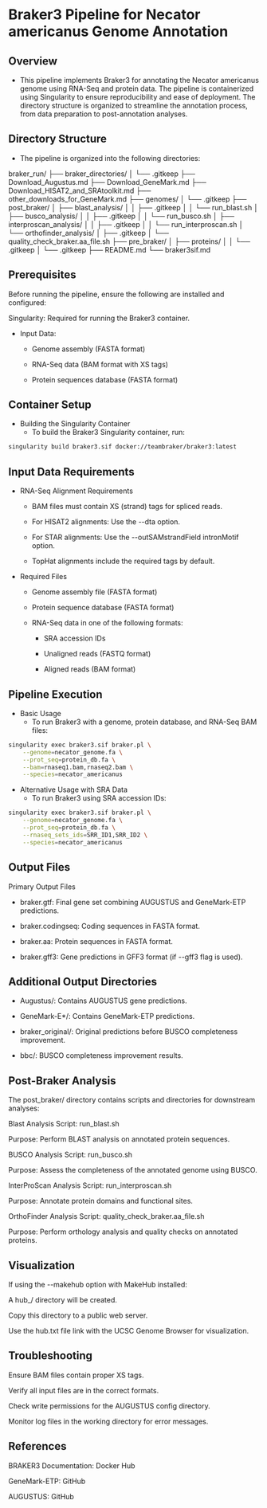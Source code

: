 # Braker3 Pipeline for Necator americanus Genome Annotation
## Overview
- This pipeline implements Braker3 for annotating the Necator americanus genome using RNA-Seq and protein data. The pipeline is containerized using Singularity to ensure reproducibility and ease of deployment. The directory structure is organized to streamline the annotation process, from data preparation to post-annotation analyses.

## Directory Structure
- The pipeline is organized into the following directories:

braker_run/
├── braker_directories/
│   └── .gitkeep
├── Download_Augustus.md
├── Download_GeneMark.md
├── Download_HISAT2_and_SRAtoolkit.md
├── other_downloads_for_GeneMark.md
├── genomes/
│   └── .gitkeep
├── post_braker/
│   ├── blast_analysis/
│   │   ├── .gitkeep
│   │   └── run_blast.sh
│   ├── busco_analysis/
│   │   ├── .gitkeep
│   │   └── run_busco.sh
│   ├── interproscan_analysis/
│   │   ├── .gitkeep
│   │   └── run_interproscan.sh
│   └── orthofinder_analysis/
│       ├── .gitkeep
│       └── quality_check_braker.aa_file.sh
├── pre_braker/
│   ├── proteins/
│   │   └── .gitkeep
│   └── .gitkeep
├── README.md
└── braker3sif.md

## Prerequisites
Before running the pipeline, ensure the following are installed and configured:

Singularity: Required for running the Braker3 container.

- Input Data:

  - Genome assembly (FASTA format)

  - RNA-Seq data (BAM format with XS tags)

  - Protein sequences database (FASTA format)

## Container Setup
- Building the Singularity Container
  - To build the Braker3 Singularity container, run:

```bash
singularity build braker3.sif docker://teambraker/braker3:latest
```

## Input Data Requirements
- RNA-Seq Alignment Requirements
  - BAM files must contain XS (strand) tags for spliced reads.

  - For HISAT2 alignments: Use the --dta option.

  - For STAR alignments: Use the --outSAMstrandField intronMotif option.

  - TopHat alignments include the required tags by default.

- Required Files
  - Genome assembly file (FASTA format)

  - Protein sequence database (FASTA format)

  - RNA-Seq data in one of the following formats:

    - SRA accession IDs

    - Unaligned reads (FASTQ format)

    - Aligned reads (BAM format)

## Pipeline Execution
- Basic Usage
  - To run Braker3 with a genome, protein database, and RNA-Seq BAM files:

```bash
singularity exec braker3.sif braker.pl \
    --genome=necator_genome.fa \
    --prot_seq=protein_db.fa \
    --bam=rnaseq1.bam,rnaseq2.bam \
    --species=necator_americanus
```
- Alternative Usage with SRA Data
  - To run Braker3 using SRA accession IDs:

```bash
singularity exec braker3.sif braker.pl \
    --genome=necator_genome.fa \
    --prot_seq=protein_db.fa \
    --rnaseq_sets_ids=SRR_ID1,SRR_ID2 \
    --species=necator_americanus
```
## Output Files
Primary Output Files
- braker.gtf: Final gene set combining AUGUSTUS and GeneMark-ETP predictions.

- braker.codingseq: Coding sequences in FASTA format.

- braker.aa: Protein sequences in FASTA format.

- braker.gff3: Gene predictions in GFF3 format (if --gff3 flag is used).

## Additional Output Directories
- Augustus/: Contains AUGUSTUS gene predictions.

- GeneMark-E*/: Contains GeneMark-ETP predictions.

- braker_original/: Original predictions before BUSCO completeness improvement.

- bbc/: BUSCO completeness improvement results.

## Post-Braker Analysis
The post_braker/ directory contains scripts and directories for downstream analyses:

Blast Analysis
Script: run_blast.sh

Purpose: Perform BLAST analysis on annotated protein sequences.

BUSCO Analysis
Script: run_busco.sh

Purpose: Assess the completeness of the annotated genome using BUSCO.

InterProScan Analysis
Script: run_interproscan.sh

Purpose: Annotate protein domains and functional sites.

OrthoFinder Analysis
Script: quality_check_braker.aa_file.sh

Purpose: Perform orthology analysis and quality checks on annotated proteins.

## Visualization
If using the --makehub option with MakeHub installed:

A hub_/ directory will be created.

Copy this directory to a public web server.

Use the hub.txt file link with the UCSC Genome Browser for visualization.

## Troubleshooting
Ensure BAM files contain proper XS tags.

Verify all input files are in the correct formats.

Check write permissions for the AUGUSTUS config directory.

Monitor log files in the working directory for error messages.

## References
BRAKER3 Documentation: Docker Hub

GeneMark-ETP: GitHub

AUGUSTUS: GitHub
